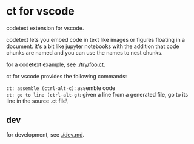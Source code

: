 # ct for vscode

codetext extension for vscode.

codetext lets you embed code in text like images or figures floating
in a document. it's a bit like jupyter notebooks with the addition
that code chunks are named and you can use the names to nest chunks.

for a codetext example, see [./try/foo.ct](`foo.ct`).

ct for vscode provides the following commands:

`ct: assemble (ctrl-alt-c)`: assemble code\
`ct: go to line (ctrl-alt-g)`: given a line from a generated file, go to its line in the source .ct file\

## dev

for development, see [./dev.md](`dev.md`).

